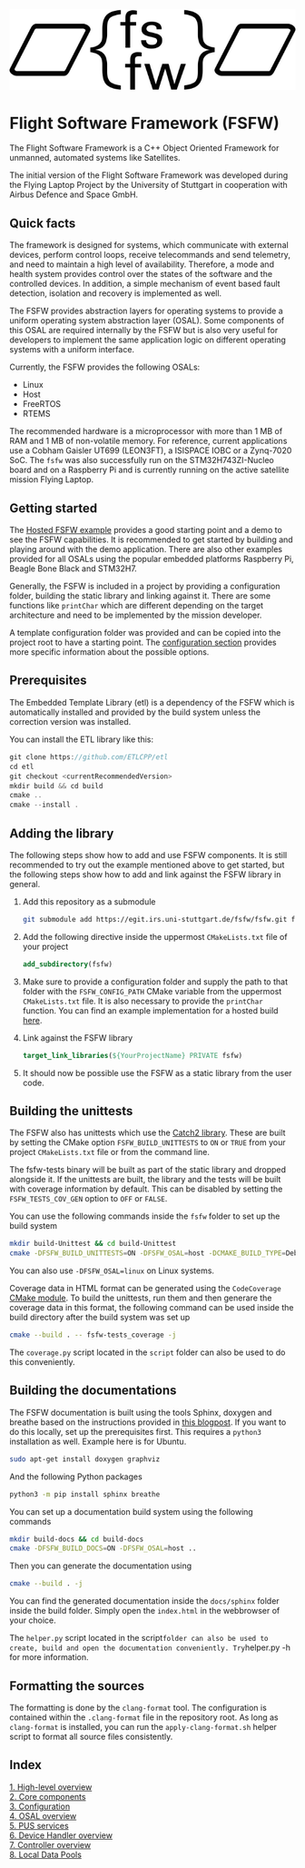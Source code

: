 ![FSFW Logo](misc/logo/FSFW_Logo_V3_bw.png)

# Flight Software Framework (FSFW)

The Flight Software Framework is a C++ Object Oriented Framework for unmanned,
automated systems like Satellites. 

The initial version of the Flight Software Framework was developed during
the Flying Laptop Project by the University of Stuttgart in cooperation
with Airbus Defence and Space GmbH.

## Quick facts

The framework is designed for systems, which communicate with external devices, perform control loops, 
receive telecommands and send telemetry, and need to maintain a high level of availability. Therefore,
a mode and health system provides control over the states of the software and the controlled devices.
In addition, a simple mechanism of event based fault detection, isolation and recovery is implemented as well. 

The FSFW provides abstraction layers for operating systems to provide a uniform operating system
abstraction layer (OSAL). Some components of this OSAL are required internally by the FSFW but is
also very useful for developers to implement the same application logic on different operating
systems with a uniform interface.

Currently, the FSFW provides the following OSALs:

- Linux
- Host 
- FreeRTOS
- RTEMS

The recommended hardware is a microprocessor with more than 1 MB of RAM and 1 MB of non-volatile
memory. For reference, current applications use a Cobham Gaisler UT699 (LEON3FT), a
ISISPACE IOBC or a Zynq-7020 SoC. The `fsfw` was also successfully run on the
STM32H743ZI-Nucleo board and on a Raspberry Pi and is currently running on the active
satellite mission Flying Laptop.

## Getting started

The [Hosted FSFW example](https://egit.irs.uni-stuttgart.de/fsfw/fsfw-example-hosted) provides a
good starting point and a demo to see the FSFW capabilities.
It is recommended to get started by building and playing around with the demo application.
There are also other examples provided for all OSALs using the popular embedded platforms
Raspberry Pi, Beagle Bone Black and STM32H7.

Generally, the FSFW is included in a project by providing
a configuration folder, building the static library and linking against it. 
There are some functions like `printChar` which are different depending on the target architecture
and need to be implemented by the mission developer.

A template configuration folder was provided and can be copied into the project root to have
a starting point. The [configuration section](docs/README-config.md#top) provides more specific 
information about the possible options.

## Prerequisites

The Embedded Template Library (etl) is a dependency of the FSFW which is automatically
installed and provided by the build system unless the correction version was installed.

You can install the ETL library like this:

```cpp
git clone https://github.com/ETLCPP/etl
cd etl
git checkout <currentRecommendedVersion>
mkdir build && cd build
cmake ..
cmake --install .
```

## Adding the library

The following steps show how to add and use FSFW components. It is still recommended to
try out the example mentioned above to get started, but the following steps show how to
add and link against the FSFW library in general.

1. Add this repository as a submodule

   ```sh
   git submodule add https://egit.irs.uni-stuttgart.de/fsfw/fsfw.git fsfw   
   ```

2. Add the following directive inside the uppermost `CMakeLists.txt` file of your project

   ```cmake
   add_subdirectory(fsfw)
   ```

3. Make sure to provide a configuration folder and supply the path to that folder with
   the `FSFW_CONFIG_PATH` CMake variable from the uppermost `CMakeLists.txt` file.
   It is also necessary to provide the `printChar` function. You can find an example
   implementation for a hosted build 
   [here](https://egit.irs.uni-stuttgart.de/fsfw/fsfw-example-hosted/src/branch/master/bsp_hosted/utility/printChar.c).

4. Link against the FSFW library

   ```cmake
   target_link_libraries(${YourProjectName} PRIVATE fsfw)
   ```

5. It should now be possible use the FSFW as a static library from the user code.

## Building the unittests

The FSFW also has unittests which use the [Catch2 library](https://github.com/catchorg/Catch2).
These are built by setting the CMake option `FSFW_BUILD_UNITTESTS` to `ON` or `TRUE`
from your project `CMakeLists.txt` file or from the command line.

The fsfw-tests binary will be built as part of the static library and dropped alongside it.
If the unittests are built, the library and the tests will be built with coverage information by
default. This can be disabled by setting the `FSFW_TESTS_COV_GEN` option to `OFF` or `FALSE`.

You can use the following commands inside the `fsfw` folder to set up the build system

```sh
mkdir build-Unittest && cd build-Unittest
cmake -DFSFW_BUILD_UNITTESTS=ON -DFSFW_OSAL=host -DCMAKE_BUILD_TYPE=Debug ..
```

You can also use `-DFSFW_OSAL=linux` on Linux systems.

Coverage data in HTML format can be generated using the `CodeCoverage`
[CMake module](https://github.com/bilke/cmake-modules/tree/master).
To build the unittests, run them and then generare the coverage data in this format,
the following command can be used inside the build directory after the build system was set up

```sh
cmake --build . -- fsfw-tests_coverage -j
```

The `coverage.py` script located in the `script` folder can also be used to do this conveniently.

## Building the documentations

The FSFW documentation is built using the tools Sphinx, doxygen and breathe based on the
instructions provided in  [this blogpost](https://devblogs.microsoft.com/cppblog/clear-functional-c-documentation-with-sphinx-breathe-doxygen-cmake/). If you
want to do this locally, set up the prerequisites first. This requires a ``python3``
installation as well. Example here is for Ubuntu.

```sh
sudo apt-get install doxygen graphviz
```

And the following Python packages

```sh
python3 -m pip install sphinx breathe
```

You can set up a documentation build system using the following commands

```sh
mkdir build-docs && cd build-docs
cmake -DFSFW_BUILD_DOCS=ON -DFSFW_OSAL=host ..
```

Then you can generate the documentation using

```sh
cmake --build . -j
```

You can find the generated documentation inside the `docs/sphinx` folder inside the build
folder. Simply open the `index.html` in the webbrowser of your choice.

The `helper.py` script located in the script` folder can also be used to create, build
and open the documentation conveniently. Try `helper.py -h for more information.

## Formatting the sources

The formatting is done by the `clang-format` tool. The configuration is contained within the
`.clang-format` file in the repository root. As long as `clang-format` is installed, you
can run the `apply-clang-format.sh` helper script to format all source files consistently.

## Index

[1. High-level overview](docs/README-highlevel.md#top) <br>
[2. Core components](docs/README-core.md#top) <br>
[3. Configuration](docs/README-config.md#top) <br>
[4. OSAL overview](docs/README-osal.md#top) <br>
[5. PUS services](docs/README-pus.md#top) <br>
[6. Device Handler overview](docs/README-devicehandlers.md#top) <br>
[7. Controller overview](docs/README-controllers.md#top) <br>
[8. Local Data Pools](docs/README-localpools.md#top) <br>



